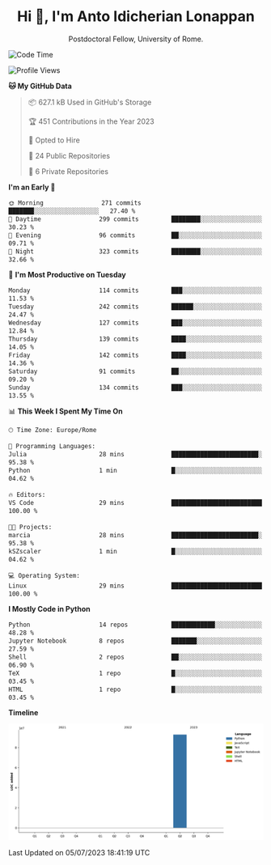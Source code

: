 
<h1 align="center">Hi 👋, I'm Anto Idicherian Lonappan</h1>
<p align="center">Postdoctoral Fellow, University of Rome. </p>


<!--START_SECTION:waka-->
![Code Time](http://img.shields.io/badge/Code%20Time-374%20hrs%2058%20mins-blue)

![Profile Views](http://img.shields.io/badge/Profile%20Views-0-blue)

**🐱 My GitHub Data** 

> 📦 627.1 kB Used in GitHub's Storage 
 > 
> 🏆 451 Contributions in the Year 2023
 > 
> 💼 Opted to Hire
 > 
> 📜 24 Public Repositories 
 > 
> 🔑 6 Private Repositories 
 > 
**I'm an Early 🐤** 

```text
🌞 Morning                271 commits         ███████░░░░░░░░░░░░░░░░░░   27.40 % 
🌆 Daytime                299 commits         ████████░░░░░░░░░░░░░░░░░   30.23 % 
🌃 Evening                96 commits          ██░░░░░░░░░░░░░░░░░░░░░░░   09.71 % 
🌙 Night                  323 commits         ████████░░░░░░░░░░░░░░░░░   32.66 % 
```
📅 **I'm Most Productive on Tuesday** 

```text
Monday                   114 commits         ███░░░░░░░░░░░░░░░░░░░░░░   11.53 % 
Tuesday                  242 commits         ██████░░░░░░░░░░░░░░░░░░░   24.47 % 
Wednesday                127 commits         ███░░░░░░░░░░░░░░░░░░░░░░   12.84 % 
Thursday                 139 commits         ████░░░░░░░░░░░░░░░░░░░░░   14.05 % 
Friday                   142 commits         ████░░░░░░░░░░░░░░░░░░░░░   14.36 % 
Saturday                 91 commits          ██░░░░░░░░░░░░░░░░░░░░░░░   09.20 % 
Sunday                   134 commits         ███░░░░░░░░░░░░░░░░░░░░░░   13.55 % 
```


📊 **This Week I Spent My Time On** 

```text
🕑︎ Time Zone: Europe/Rome

💬 Programming Languages: 
Julia                    28 mins             ████████████████████████░   95.38 % 
Python                   1 min               █░░░░░░░░░░░░░░░░░░░░░░░░   04.62 % 

🔥 Editors: 
VS Code                  29 mins             █████████████████████████   100.00 % 

🐱‍💻 Projects: 
marcia                   28 mins             ████████████████████████░   95.38 % 
kSZscaler                1 min               █░░░░░░░░░░░░░░░░░░░░░░░░   04.62 % 

💻 Operating System: 
Linux                    29 mins             █████████████████████████   100.00 % 
```

**I Mostly Code in Python** 

```text
Python                   14 repos            ████████████░░░░░░░░░░░░░   48.28 % 
Jupyter Notebook         8 repos             ███████░░░░░░░░░░░░░░░░░░   27.59 % 
Shell                    2 repos             ██░░░░░░░░░░░░░░░░░░░░░░░   06.90 % 
TeX                      1 repo              █░░░░░░░░░░░░░░░░░░░░░░░░   03.45 % 
HTML                     1 repo              █░░░░░░░░░░░░░░░░░░░░░░░░   03.45 % 
```



**Timeline**

![Lines of Code chart](https://raw.githubusercontent.com/antolonappan/antolonappan/main/assets/bar_graph.png)


 Last Updated on 05/07/2023 18:41:19 UTC
<!--END_SECTION:waka-->
